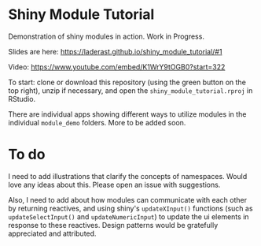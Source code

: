 # Shiny Module Tutorial

Demonstration of shiny modules in action. Work in Progress.

Slides are here: https://laderast.github.io/shiny_module_tutorial/#1

Video: https://www.youtube.com/embed/K1WrY9tOGB0?start=322

To start: clone or download this repository (using the green button on the top right), unzip if necessary, and open the `shiny_module_tutorial.rproj` in RStudio.

There are individual apps showing different ways to utilize modules in the individual `module_demo` folders. More to be added soon.

# To do

I need to add illustrations that clarify the concepts of namespaces. Would love any ideas about this. Please open an issue with suggestions.

Also, I need to add about how modules can communicate with each other by returning reactives, and using shiny's `updateXInput()` functions (such as `updateSelectInput()` and `updateNumericInput`) to update the ui elements in response to these reactives. Design patterns would be gratefully appreciated and attributed.
